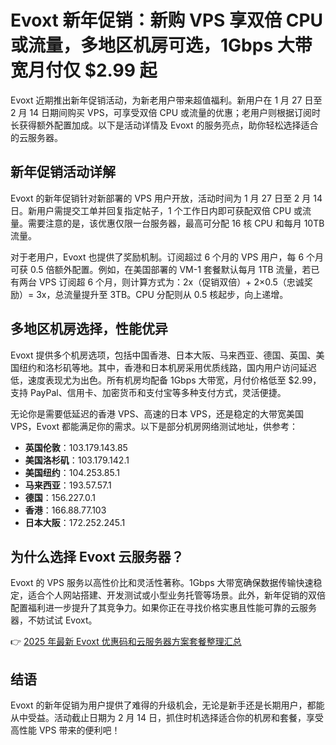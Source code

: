 # Evoxt 新年促销：新购 VPS 享双倍 CPU 或流量，多地区机房可选，1Gbps 大带宽月付仅 $2.99 起

Evoxt 近期推出新年促销活动，为新老用户带来超值福利。新用户在 1 月 27 日至 2 月 14 日期间购买 VPS，可享受双倍 CPU 或流量的优惠；老用户则根据订阅时长获得额外配置加成。以下是活动详情及 Evoxt 的服务亮点，助你轻松选择适合的云服务器。

## 新年促销活动详解

Evoxt 的新年促销针对新部署的 VPS 用户开放，活动时间为 1 月 27 日至 2 月 14 日。新用户需提交工单并回复指定帖子，1 个工作日内即可获配双倍 CPU 或流量。需要注意的是，该优惠仅限一台服务器，最高可分配 16 核 CPU 和每月 10TB 流量。

对于老用户，Evoxt 也提供了奖励机制。订阅超过 6 个月的 VPS 用户，每 6 个月可获 0.5 倍额外配置。例如，在美国部署的 VM-1 套餐默认每月 1TB 流量，若已有两台 VPS 订阅超 6 个月，则计算方式为：2x（促销双倍）+ 2×0.5（忠诚奖励）= 3x，总流量提升至 3TB。CPU 分配则从 0.5 核起步，向上递增。

## 多地区机房选择，性能优异

Evoxt 提供多个机房选项，包括中国香港、日本大阪、马来西亚、德国、英国、美国纽约和洛杉矶等地。其中，香港和日本机房采用优质线路，国内用户访问延迟低，速度表现尤为出色。所有机房均配备 1Gbps 大带宽，月付价格低至 $2.99，支持 PayPal、信用卡、加密货币和支付宝等多种支付方式，灵活便捷。

无论你是需要低延迟的香港 VPS、高速的日本 VPS，还是稳定的大带宽美国 VPS，Evoxt 都能满足你的需求。以下是部分机房网络测试地址，供参考：

- **英国伦敦**：103.179.143.85  
- **美国洛杉矶**：103.179.142.1  
- **美国纽约**：104.253.85.1  
- **马来西亚**：193.57.57.1  
- **德国**：156.227.0.1  
- **香港**：166.88.77.103  
- **日本大阪**：172.252.245.1  

## 为什么选择 Evoxt 云服务器？

Evoxt 的 VPS 服务以高性价比和灵活性著称。1Gbps 大带宽确保数据传输快速稳定，适合个人网站搭建、开发测试或小型业务托管等场景。此外，新年促销的双倍配置福利进一步提升了其竞争力。如果你正在寻找价格实惠且性能可靠的云服务器，不妨试试 Evoxt。

👉 [2025 年最新 Evoxt 优惠码和云服务器方案套餐整理汇总](https://bit.ly/evoxt)

## 结语

Evoxt 的新年促销为用户提供了难得的升级机会，无论是新手还是长期用户，都能从中受益。活动截止日期为 2 月 14 日，抓住时机选择适合你的机房和套餐，享受高性能 VPS 带来的便利吧！
